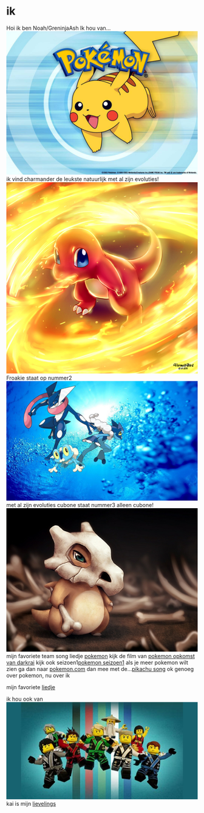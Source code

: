 # ik

Hoi ik ben Noah/GreninjaAsh
Ik hou van...
![pokemon](char.jpeg)
ik vind charmander de leukste natuurlijk met al zijn evoluties!
![pokie](frokie.jpeg)
Froakie staat op nummer2
![pok](froakie.jpeg)
met al zijn evoluties
cubone staat nummer3 alleen cubone!
![po](cu.jpeg)
mijn favoriete team song liedje [pokemon](https://www.youtube.com/watch?v=CQuObfTx6Cg)
kijk de film van [pokemon opkomst van darkrai](https://www.youtube.com/watch?v=ne26-P4byXI)
kijk ook seizoen1[pokemon seizoen1](https://www.youtube.com/watch?v=YwJu9sHqQ_k&list=PLV53TKZtH2Q8mjfNsBarnPicoRN8ID0tl)
als je meer pokemon wilt zien ga dan naar [pokemon.com](http://www.pokemon.com/us/pokemon-episodes/)
dan mee met de...[pikachu song](https://www.youtube.com/watch?v=sSMNKQl5DYo)
ok genoeg over pokemon, nu over ik

mijn favoriete [liedje](https://www.youtube.com/watch?v=xUVz4nRmxn4)

ik hou ook van ![lego ninjago](hec.jpeg)
kai is mijn [lievelings](kai.jpg)






































































































































































































































































































































































































































































































































































































































































































































































































































































































































































































































































































































































































































































































































































































































































































































































































































































































































































































































































































































































































































































